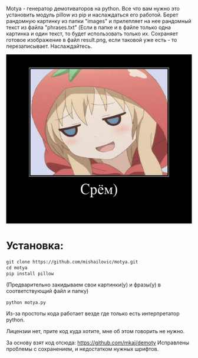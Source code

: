 Motya - генератор демотиваторов на python. Все что вам нужно это установить модуль pillow из pip и наслаждаться его работой. Берет рандомную картинку из папки "images" и прилепляет на нее рандомный текст из файла "phrases.txt" (Если в папке и в файле только одна картинка и один текст, то будет использовать только их. Сохраняет готовое изображение в файл result.png, если таковой уже есть - то перезаписывает.
Наслаждайтесь.

![crinny](result.png)


# Установка:
```
git clone https://github.com/mishailovic/motya.git
cd motya
pip install pillow
```
(Предварительно закидываем свои картинки(у) и фразы(у) в соответствующий файл и папку)
```
python motya.py
```

Из-за простоты кода работает везде где только есть интерпретатор python.

Лицензии нет, прите код куда хотите, мне об этом говорить не нужно.

За основу взят код отсюда: https://github.com/mkaj/demoty 
Исправлены проблемы с сохранением, и недостатком нужных шрифтов.
